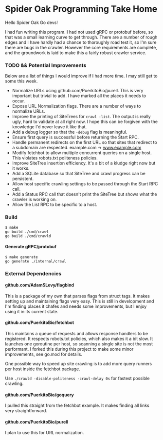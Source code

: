 # Spider Oak Programming Take Home

Hello Spider Oak Go devs!

I had fun writing this program. I had not used gRPC or protobuf before, so that
was a small learning curve to get through. There are a number of rough edges
and I have hardly had a chance to thoroughly road test it, so I'm sure there
are bugs in the crawler. However the core requirements are complete, and the
groundwork is laid to make this a fairly robust crawler service.

### TODO && Potential Improvements

Below are a list of things I would improve if I had more time. I may still get
to some this week.

- Normalize URLs using github.com/PuerkitoBio/purell. This is very important
  but trivial to add. I have marked all the places it needs to occur.
- Expose URL Normalization flags. There are a number of ways to normalize URLs.
- Improve the printing of SiteTrees for `crawl -list`. The output is really
  ugly, hard to validate at all right now. I hope this can be forgiven with the
knowledge I'd never leave it like that.
- Add a debug logger so that the `-debug` flag is meaningful.
- Ensure first query is successful before returning the Start RPC.
- Handle permanent redirects on the first URL so that sites that redirect to a
  subdomain are respected. example.com -> www.example.com
- Modify fetchbot to allow multiple concurrent queries on a single host. This
  violates robots.txt politeness policies.
- Improve SiteTree insertion efficiency. It's a bit of a kludge right now but
  it works.
- Add a SQLite database so that SiteTree and crawl progress can be persistent.
- Allow host specific crawling settings to be passed through the Start RPC
  call.
- Add a Status RPC call that doesn't print the SiteTree but shows what the
  crawler is working on.
- Allow the List RPC to be specific to a host.

### Build
```
$ make
go build ./cmd/crawl
go build ./cmd/crawld
```

#### Generate gRPC/protobuf
```
$ make generate
go generate ./internal/crawl
```

### External Dependencies

#### github.com/AdamSLevy/flagbind

This is a package of my own that parses flags from struct tags. It makes
setting up and maintaining flags very easy. This is still in development and
I'm finding places it chafes and needs some improvements, but I enjoy using it
in its current state.

#### github.com/PuerkitoBio/fetchbot

This maintains a queue of requests and allows response handlers to be
registered. It respects robots.txt policies, which also makes it a bit slow. It
launches one goroutine per host, so scanning a single site is not the most
performant. I forked this during this project to make some minor improvements,
see go.mod for details.

One possible way to speed up site crawling is to add more query runners per
host inside the fetchbot package.

Use `./crawld -disable-politeness -crawl-delay 0s` for fastest possible
crawling.

#### github.com/PuerkitoBio/goquery

I pulled this straight from the fetchbot example. It makes finding all links
very straightforward.

#### github.com/PuerkitoBio/purell

I plan to use this for URL normalization.
